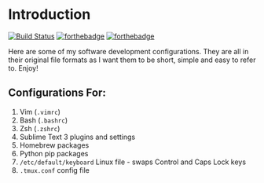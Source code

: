 Introduction
========================================================

[![Build Status](https://travis-ci.org/tzhenghao/SoftwareDevConfigs.svg?branch=master)](https://travis-ci.org/tzhenghao/SoftwareDevConfigs)
[![forthebadge](http://forthebadge.com/images/badges/built-with-love.svg)](http://forthebadge.com)
[![forthebadge](http://forthebadge.com/images/badges/powered-by-electricity.svg)](http://forthebadge.com)

Here are some of my software development configurations.
They are all in their original file formats as I want them to be short, simple and easy to refer to. Enjoy!

Configurations For:
-------------------
1. Vim (`.vimrc`)
2. Bash (`.bashrc`)
3. Zsh (`.zshrc`)
4. Sublime Text 3 plugins and settings
5. Homebrew packages
6. Python pip packages
7. `/etc/default/keyboard` Linux file - swaps Control and Caps Lock keys
8. `.tmux.conf` config file
